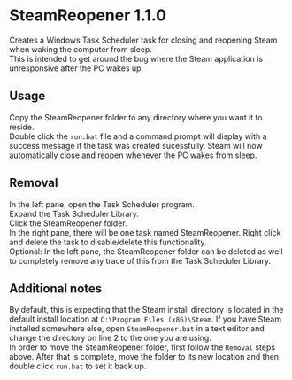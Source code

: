 # SteamReopener 1.1.0
Creates a Windows Task Scheduler task for closing and reopening Steam when waking the computer from sleep.  
This is intended to get around the bug where the Steam application is unresponsive after the PC wakes up.
## Usage
Copy the SteamReopener folder to any directory where you want it to reside.  
Double click the `run.bat` file and a command prompt will display with a success message if the task was created sucessfully. Steam will now automatically close and reopen whenever the PC wakes from sleep.
## Removal
In the left pane, open the Task Scheduler program.  
Expand the Task Scheduler Library.  
Click the SteamReopener folder.  
In the right pane, there will be one task named SteamReopener. Right click and delete the task to disable/delete this functionality.  
Optional: In the left pane, the SteamReopener folder can be deleted as well to completely remove any trace of this from the Task Scheduler Library.
## Additional notes
By default, this is expecting that the Steam install directory is located in the default install location at `C:\Program Files (x86)\Steam`. If you have Steam installed somewhere else, open `SteamReopener.bat` in a text editor and change the directory on line 2 to the one you are using.  
In order to move the SteamReopener folder, first follow the `Removal` steps above. After that is complete, move the folder to its new location and then double click `run.bat` to set it back up.
